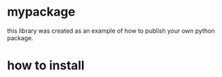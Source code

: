 # mypackage 
this library was created as an example of how to publish your own python package.

# how to install
